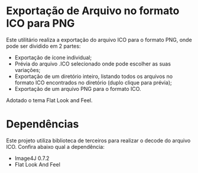 # Exportação de Arquivo no formato ICO para PNG
Este utilitário realiza a exportação do arquivo ICO para o formato PNG, onde pode ser dividido em 2 partes:

- Exportação de ícone individual;
- Prévia do arquivo .ICO selecionado onde pode escolher as suas variações;
- Exportação de um diretório inteiro, listando todos os arquivos no formato ICO encontrados no diretório (duplo clique para prévia);
- Exportação de um arquivo PNG para o formato ICO.

Adotado o tema Flat Look and Feel.

# Dependências
Este projeto utiliza biblioteca de terceiros para realizar o decode do arquivo ICO. Confira abaixo qual a dependência:
- Image4J 0.7.2
- Flat Look And Feel

